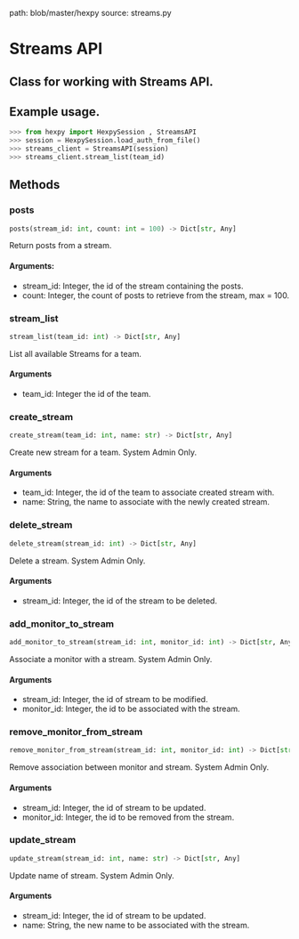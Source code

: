 path: blob/master/hexpy
source: streams.py

Streams API
===========

## Class for working with Streams API.

## Example usage.

```python
>>> from hexpy import HexpySession , StreamsAPI
>>> session = HexpySession.load_auth_from_file()
>>> streams_client = StreamsAPI(session)
>>> streams_client.stream_list(team_id)
```

## Methods

### posts
```python
posts(stream_id: int, count: int = 100) -> Dict[str, Any]
```
Return posts from a stream.

#### Arguments:
* stream_id: Integer, the id of the stream containing the posts.
* count: Integer, the count of posts to retrieve from the stream, max = 100.

### stream_list
```python
stream_list(team_id: int) -> Dict[str, Any]
```
List all available Streams for a team.

#### Arguments
* team_id: Integer the id of the team.

### create_stream
```python
create_stream(team_id: int, name: str) -> Dict[str, Any]
```
Create new stream for a team. System Admin Only.

#### Arguments
* team_id: Integer, the id of the team to associate created stream with.
* name: String, the name to associate with the newly created stream.

### delete_stream
```python
delete_stream(stream_id: int) -> Dict[str, Any]
```
Delete a stream. System Admin Only.

#### Arguments
* stream_id: Integer, the id of the stream to be deleted.

### add_monitor_to_stream
```python
add_monitor_to_stream(stream_id: int, monitor_id: int) -> Dict[str, Any]
```
Associate a monitor with a stream. System Admin Only.

#### Arguments
* stream_id: Integer, the id of stream to be modified.
* monitor_id: Integer, the id to be associated with the stream.

### remove_monitor_from_stream
```python
remove_monitor_from_stream(stream_id: int, monitor_id: int) -> Dict[str, Any]
```
Remove association between monitor and stream.  System Admin Only.

#### Arguments
* stream_id: Integer, the id of stream to be updated.
* monitor_id: Integer, the id to be removed from the stream.

### update_stream
```python
update_stream(stream_id: int, name: str) -> Dict[str, Any]
```
Update name of stream. System Admin Only.

#### Arguments
* stream_id: Integer, the id of stream to be updated.
* name: String, the new name to be associated with the stream.